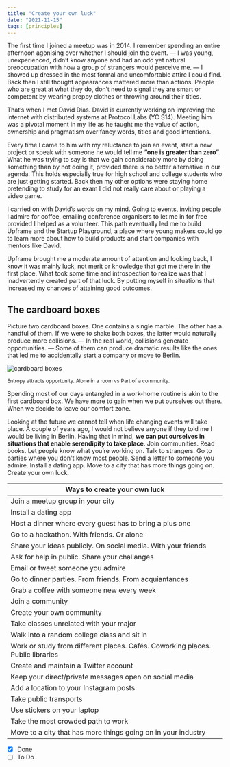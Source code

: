 ```yaml
---
title: "Create your own luck"
date: "2021-11-15"
tags: [principles]
---
```


The first time I joined a meetup was in 2014. I remember spending an entire afternoon agonising over whether I should join the event. — I was young, unexperienced, didn’t know anyone and had an odd yet natural preoccupation with how a group of strangers would perceive me. — I showed up dressed in the most formal and uncomfortable attire I could find. Back then I still thought appearances mattered more than actions. People who are great at what they do, don’t need to signal they are smart or competent by wearing preppy clothes or throwing around their titles.

That’s when I met David Dias. David is currently working on improving the internet with distributed systems at Protocol Labs (YC S14). Meeting him was a pivotal moment in my life as he taught me the value of action, ownership and pragmatism over fancy words, titles and good intentions.

Every time I came to him with my reluctance to join an event, start a new project or speak with someone he would tell me **“one is greater than zero”**. What he was trying to say is that we gain considerably more by doing something than by not doing it, provided there is no better alternative in our agenda. This holds especially true for high school and college students who are just getting started. Back then my other options were staying home pretending to study for an exam I did not really care about or playing a video game.

I carried on with David’s words on my mind. Going to events, inviting people I admire for coffee, emailing conference organisers to let me in for free provided I helped as a volunteer. This path eventually led me to build Upframe and the Startup Playground, a place where young makers could go to learn more about how to build products and start companies with mentors like David.

Upframe brought me a moderate amount of attention and looking back, I know it was mainly luck, not merit or knowledge that got me there in the first place. What took some time and introspection to realize was that I inadvertently created part of that luck. By putting myself in situations that increased my chances of attaining good outcomes.

<h2 class="title">The cardboard boxes</h2>

Picture two cardboard boxes. One contains a single marble. The other has a handful of them. If we were to shake both boxes, the latter would naturally produce more collisions. — In the real world, collisions generate opportunities. — Some of them can produce dramatic results like the ones that led me to accidentally start a company or move to Berlin.

<img alt="cardboard boxes" src="../static/entropy.png">

<small>Entropy attracts opportunity. Alone in a room vs Part of a community.</small>

Spending most of our days entangled in a work-home routine is akin to the first cardboard box. We have more to gain when we put ourselves out there. When we decide to leave our comfort zone.

Looking at the future we cannot tell when life changing events will take place. A couple of years ago, I would not believe anyone if they told me I would be living in Berlin. Having that in mind, **we can put ourselves in situations that enable serendipity to take place**. Join communities. Read books. Let people know what you’re working on. Talk to strangers. Go to parties where you don't know most people. Send a letter to someone you admire. Install a dating app. Move to a city that has more things going on. Create your own luck.

| Ways to create your own luck |
| ------------- |
| Join a meetup group in your city  |
| Install a dating app  |
| Host a dinner where every guest has to bring a plus one  |
| Go to a hackathon. With friends. Or alone  |
| Share your ideas publicly. On social media. With your friends  |
| Ask for help in public. Share your challanges |
| Email or tweet someone you admire |
| Go to dinner parties. From friends. From acquiantances |
| Grab a coffee with someone new every week |
| Join a community |
| Create your own community |
| Take classes unrelated with your major |
| Walk into a random college class and sit in |
| Work or study from different places. Cafés. Coworking places. Public libraries |
| Create and maintain a Twitter account |
| Keep your direct/private messages open on social media |
| Add a location to your Instagram posts |
| Take public transports |
| Use stickers on your laptop |
| Take the most crowded path to work |
| Move to a city that has more things going on in your industry |

- [x] Done
- [ ] To Do
